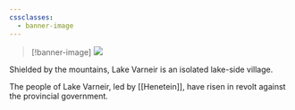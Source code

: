 ```yaml
---
cssclasses:
  - banner-image
---
```

> [!banner-image] <img src="https://www.artofmtg.com/wp-content/uploads/2021/01/Rimewood-Falls-Kaldheim-MtG-Art-1024x752.jpg">

Shielded by the mountains, Lake Varneir is an isolated lake-side village.

The people of Lake Varneir, led by [[Henetein]], have risen in revolt against the provincial government.